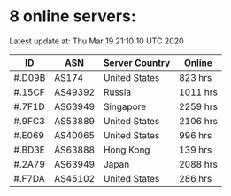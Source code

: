 # 8 online servers:

Latest update at: Thu Mar 19 21:10:10 UTC 2020

| ID | ASN | Server Country | Online |
| -- | --- | -------------- | ------ |
| #.D09B | AS174 | United States | 823 hrs |
| #.15CF | AS49392 | Russia | 1011 hrs |
| #.7F1D | AS63949 | Singapore | 2259 hrs |
| #.9FC3 | AS53889 | United States | 2106 hrs |
| #.E069 | AS40065 | United States | 996 hrs |
| #.BD3E | AS63888 | Hong Kong | 139 hrs |
| #.2A79 | AS63949 | Japan | 2088 hrs |
| #.F7DA | AS45102 | United States | 286 hrs |

